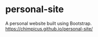 # personal-site
A personal website built using Bootstrap.
https://chimpicus.github.io/personal-site/
